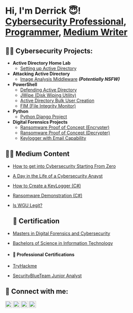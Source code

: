 <h1>Hi, I'm Derrick 😇! <br/><a href="https://www.linkedin.com/in/derrick-gyamfi-429933265">Cybersecurity Professional</a>, <a href="https://github.com/joshmadakor1">Programmer</a>, <a href="medium.com/@cwabenadaylight">Medium Writer</a></h1>

<h2>👨‍💻 Cybersecurity Projects:</h2>

- <b>Active Directory Home Lab</b>
  - [Setting up Active Directory](https://github.com/joshmadakor1/Algorithms-Practice)
- <b>Attacking Active Directory</b>
  - [Image Analysis Middleware](https://github.com/joshmadakor1/4chan-Image-Analysis-Middleware-C964) <b><i>(Potentially NSFW)</b></i>
- <b>PowerShell</b>
  - [Defending Active Directory](https://github.com/joshmadakor1/Sentinel-Lab)
  - [JWipe (Disk Wiping Utility)](https://github.com/joshmadakor1/Jwipe.PowerShell)
  - [Active Directory Bulk User Creation](https://github.com/joshmadakor1/AD_PS)
  - [FIM (File Integrity Monitor)](https://github.com/joshmadakor1/PowerShell-Integrity-FIM)
- <b>Python</b>
  - [Python Django Project](https://github.com/joshmadakor1/Package-Delivery-Pathfinding-Algorithm)
- <b>Digital Forensics Projects</b>
  - [Ransomware Proof of Concept (Encrypter)](https://github.com/joshmadakor1/EncrypterPOC)
  - [Ransomware Proof of Concept (Decrypter)](https://github.com/joshmadakor1/DecrypterPOC)
  - [Keylogger with Email Capability](https://github.com/joshmadakor1/Key-Logger-With-Email)

<h2>📄📜 Medium Content</h2>

- [How to get into Cybersecurity Starting From Zero](https://www.youtube.com/watch?v=a83ASGn_V_s)
- [A Day in the Life of a Cybersecurity Anayst](https://www.youtube.com/watch?v=uHy3oM7NnoU)
- [How to Create a KeyLogger (C#)](https://www.youtube.com/watch?v=N-L9hklSlNk)
- [Ransomware Demonstration (C#)](https://www.youtube.com/watch?v=OfvdQeh79s0)
- [Is WGU Legit?](https://www.youtube.com/watch?v=E2MwRWxDBkA)
  

  <h2>📄 Certification</h2>

- [Masters in Digital Forensics and Cybersecurity](https://www.youtube.com/watch?v=a83ASGn_V_s)
- [Bachelors of Science in Information Technology](https://www.youtube.com/watch?v=uHy3oM7NnoU)
- <h4>📄 Professional Certifications</h4>
- [TryHackme](https://www.youtube.com/watch?v=N-L9hklSlNk)
- [SecurityBlueTeam Junior Analyst](https://www.youtube.com/watch?v=N-L9hklSlNk)

  

<h2> 🤳 Connect with me:</h2>

[<img align="left" alt="CwabenaDaylight | YouTube" width="22px" src="https://cdn.jsdelivr.net/npm/simple-icons@v3/icons/youtube.svg" />][youtube]
[<img align="left" alt="CwabenaDaylight | Twitter" width="22px" src="https://cdn.jsdelivr.net/npm/simple-icons@v3/icons/twitter.svg" />][twitter]
[<img align="left" alt="cwabenadaylight | LinkedIn" width="22px" src="https://cdn.jsdelivr.net/npm/simple-icons@v3/icons/linkedin.svg" />][linkedin]
[<img align="left" alt="Derrick Gyamfi | Instagram" width="22px" src="https://cdn.jsdelivr.net/npm/simple-icons@v3/icons/instagram.svg" />][instagram]


[twitter]: https://twitter.com/CwabenaDaylight
[youtube]: https://www.youtube.com/c/joshmadakor
[instagram]: https://www.instagram.com/joshmadakor/
[linkedin]: https://linkedin.com/in/joshmadakor

<!--
**derrick365/derrick356** is a ✨ _special_ ✨ repository because its `README.md` (this file) appears on your GitHub profile.

Here are some ideas to get you started:

- 🔭 I’m currently working on ...
- 🌱 I’m currently learning ...
- 👯 I’m looking to collaborate on ...
- 🤔 I’m looking for help with ...
- 💬 Ask me about ...
- 📫 How to reach me: ...
- 😄 Pronouns: ...
- ⚡ Fun fact: ...
-->
